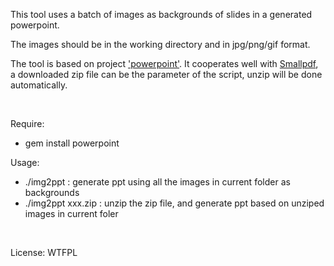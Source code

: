 This tool uses a batch of images as backgrounds of slides in a generated powerpoint.

The images should be in the working directory and in jpg/png/gif format.

The tool is based on project ['powerpoint'](https://github.com/pythonicrubyist/powerpoint). It cooperates well with [Smallpdf](https://smallpdf.com/cn/pdf-to-jpg), a downloaded zip file can be the parameter of the script, unzip will be done automatically.

<br />

Require:
 - gem install powerpoint

Usage:
 - ./img2ppt : generate ppt using all the images in current folder as backgrounds
 - ./img2ppt xxx.zip : unzip the zip file, and generate ppt based on unziped images in current foler

<br />

License: WTFPL

